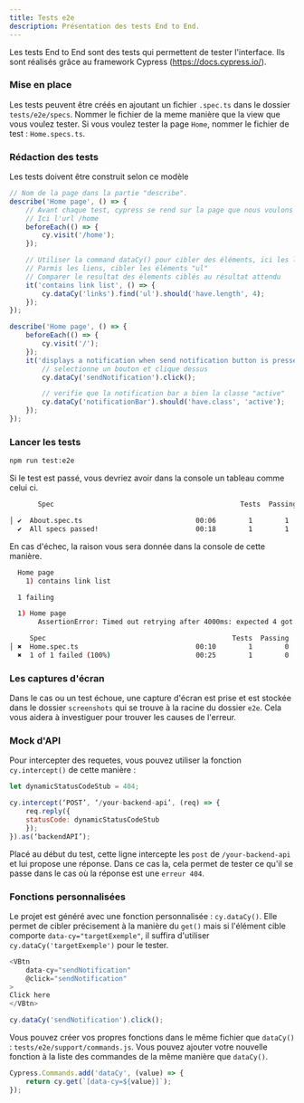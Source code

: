 ```yaml
---
title: Tests e2e
description: Présentation des tests End to End.
---
```


Les tests End to End sont des tests qui permettent de tester l'interface.
Ils sont réalisés grâce au framework Cypress (https://docs.cypress.io/).

### Mise en place

Les tests peuvent être créés en ajoutant un fichier `.spec.ts` dans le dossier `tests/e2e/specs`.
Nommer le fichier de la meme manière que la view que vous voulez tester.
Si vous voulez tester la page `Home`, nommer le fichier de test : `Home.specs.ts`.

### Rédaction des tests

Les tests doivent être construit selon ce modèle

```js
// Nom de la page dans la partie "describe".
describe('Home page', () => {
	// Avant chaque test, cypress se rend sur la page que nous voulons tester
	// Ici l'url /home
	beforeEach(() => {
		cy.visit('/home');
	});

	// Utiliser la command dataCy() pour cibler des éléments, ici les liens
	// Parmis les liens, cibler les éléments "ul"
	// Comparer le resultat des élements ciblés au résultat attendu
	it('contains link list', () => {
		cy.dataCy('links').find('ul').should('have.length', 4);
	});
});
```

```js
describe('Home page', () => {
	beforeEach(() => {
		cy.visit('/');
	});
	it('displays a notification when send notification button is pressed', () => {
		// selectionne un bouton et clique dessus
		cy.dataCy('sendNotification').click();

		// verifie que la notification bar a bien la classe "active"
		cy.dataCy('notificationBar').should('have.class', 'active');
	});
});
```

### Lancer les tests

```bash
npm run test:e2e
```

Si le test est passé, vous devriez avoir dans la console un tableau comme celui ci.

```bash
       Spec                                              Tests  Passing  Failing  Pending  Skipped

│ ✔  About.spec.ts                            00:06        1        1        -        -        - │
  ✔  All specs passed!                        00:18        1        1        -        -        -
```

En cas d'échec, la raison vous sera donnée dans la console de cette manière.

```bash
  Home page
    1) contains link list

  1 failing

  1) Home page
       AssertionError: Timed out retrying after 4000ms: expected 4 got 5

     Spec                                              Tests  Passing  Failing  Pending  Skipped
│ ✖  Home.spec.ts                             00:10        1        0        1        -        - │
  ✖  1 of 1 failed (100%)                     00:25        1        0        1        -        -
```

### Les captures d'écran

Dans le cas ou un test échoue, une capture d'écran est prise et est stockée dans le dossier `screenshots` qui se trouve à la racine du dossier `e2e`. Cela vous aidera à investiguer pour trouver les causes de l'erreur.

### Mock d'API

Pour intercepter des requetes, vous pouvez utiliser la fonction `cy.intercept()` de cette manière :

```js
let dynamicStatusCodeStub = 404;

cy.intercept(‘POST’, ‘/your-backend-api’, (req) => {
	req.reply({
	statusCode: dynamicStatusCodeStub
	});
}).as(‘backendAPI’);
```

Placé au début du test, cette ligne intercepte les `post` de `/your-backend-api` et lui propose une réponse.
Dans ce cas la, cela permet de tester ce qu'il se passe dans le cas où la réponse est une `erreur 404`.

### Fonctions personnalisées

Le projet est généré avec une fonction personnalisée : `cy.dataCy()`.
Elle permet de cibler précisement à la manière du `get()` mais si l'élément cible comporte `data-cy="targetExemple"`, il suffira d'utiliser `cy.dataCy('targetExemple')` pour le tester.

```js
<VBtn
	data-cy="sendNotification"
	@click="sendNotification"
>
Click here
</VBtn>
```

```js
cy.dataCy('sendNotification').click();
```

Vous pouvez créer vos propres fonctions dans le même fichier que `dataCy()` : `tests/e2e/support/commands.js`.
Vous pouvez ajouter votre nouvelle fonction à la liste des commandes de la même manière que `dataCy()`.

```js
Cypress.Commands.add('dataCy', (value) => {
	return cy.get(`[data-cy=${value}]`);
});
```
